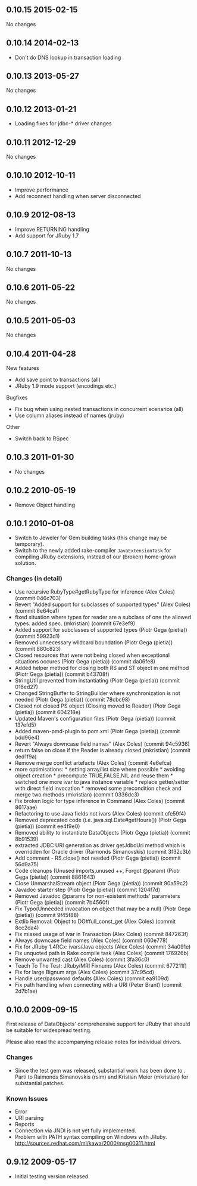 ## 0.10.15 2015-02-15

No changes

## 0.10.14 2014-02-13

* Don't do DNS lookup in transaction loading

## 0.10.13 2013-05-27

No changes

## 0.10.12 2013-01-21

* Loading fixes for jdbc-\* driver changes

## 0.10.11 2012-12-29

No changes

## 0.10.10 2012-10-11

* Improve performance
* Add reconnect handling when server disconnected

## 0.10.9 2012-08-13

* Improve RETURNING handling
* Add support for JRuby 1.7

## 0.10.7 2011-10-13

No changes

## 0.10.6 2011-05-22

No changes

## 0.10.5 2011-05-03

No changes

## 0.10.4 2011-04-28

New features
* Add save point to transactions (all)
* JRuby 1.9 mode support (encodings etc.)

Bugfixes
* Fix bug when using nested transactions in concurrent scenarios (all)
* Use column aliases instead of names (jruby)

Other
* Switch back to RSpec

## 0.10.3 2011-01-30
* No changes

## 0.10.2 2010-05-19
* Remove Object handling

## 0.10.1 2010-01-08

* Switch to Jeweler for Gem building tasks (this change may be temporary).
* Switch to the newly added rake-compiler `JavaExtensionTask` for compiling
  JRuby extensions, instead of our (broken) home-grown solution.

### Changes (in detail)

 * Use recursive RubyType#getRubyType for inference (Alex Coles) (commit 046c703)
 * Revert "Added support for subclasses of supported types" (Alex Coles) (commit 8e64ca1)
 * fixed situation where types for reader are a subclass of one the allowed types. added spec. (mkristian) (commit 67e3ef9)
 * Added support for subclasses of supported types (Piotr Gega (pietia)) (commit 59923d1)
 * Removed unnecessary wildcard boundation (Piotr Gega (pietia)) (commit 880c823)
 * Closed resources that were not being closed when exceptional situations occures (Piotr Gega (pietia)) (commit da06fe8)
 * Added helper method for closing both RS and ST object in one method (Piotr Gega (pietia)) (commit b43708f)
 * StringUtil prevented from instantiating (Piotr Gega (pietia)) (commit 016ed27)
 * Changed StringBuffer to StringBuilder where synchronization is not needed (Piotr Gega (pietia)) (commit 78cbc98)
 * Closed not closed PS object (Closing moved to Reader) (Piotr Gega (pietia)) (commit 604218e)
 * Updated Maven's configuration files (Piotr Gega (pietia)) (commit 137efd5)
 * Added maven-pmd-plugin to pom.xml (Piotr Gega (pietia)) (commit bdd96e4)
 * Revert "Always downcase field names" (Alex Coles) (commit 94c5936)
 * return false on close if the Reader is already closed (mkristian) (commit ded1f9a)
 * Remove merge conflict artefacts (Alex Coles) (commit 4e6efca)
 * more optimisations:  * setting array/list size where possible  * avoiding object creation  * precompute TRUE,FALSE,NIL and reuse them  * switched one more ivar to java instance variable  * replace getter/setter with direct field invocation  * removed some precondition check and merge two methods (mkristian) (commit 0336dc3)
 * Fix broken logic for type inference in Command (Alex Coles) (commit 8617aae)
 * Refactoring to use Java fields not ivars (Alex Coles) (commit cfe59f4)
 * Removed deprecated code (i.e. java.sql.Date#getHours()) (Piotr Gęga (pietia)) (commit ee4f9e0)
 * Removed ability to instantiate DataObjects (Piotr Gęga (pietia)) (commit 8b91539)
 * extracted JDBC URI generation as driver getJdbcUri method which is overridden for Oracle driver (Raimonds Simanovskis) (commit 3f32c3b)
 * Add comment - RS.close() not needed (Piotr Gęga (pietia)) (commit 56d9a75)
 * Code cleanups (Unused imports,unused ++, Forgot @param) (Piotr Gęga (pietia)) (commit 8861643)
 * Close UnmarshalStream object (Piotr Gega (pietia)) (commit 90a59c2)
 * Javadoc starter step (Piotr Gega (pietia)) (commit 1204f7d)
 * Removed Javadoc @params for non-existent methods' parameters (Piotr Gega (pietia)) (commit 7b4560f)
 * Fix Typo(Unneeded invocation on object that may be a null) (Piotr Gega (pietia)) (commit 9f45f88)
 * Extlib Removal: Object to DO#full_const_get (Alex Coles) (commit 8cc2da4)
 * Fix missed usage of ivar in Transaction (Alex Coles) (commit 847263f)
 * Always downcase field names (Alex Coles) (commit 060e778)
 * Fix for JRuby 1.4RCx: ivars/Java objects (Alex Coles) (commit 34a091e)
 * Fix unquoted path in Rake compile task (Alex Coles) (commit 176926b)
 * Remove unwanted cast (Alex Coles) (commit 3fa36c0)
 * Teach To The Test: JRuby/MRI Fixnums (Alex Coles) (commit 677211f)
 * Fix for large Bignum args (Alex Coles) (commit 37c95cd)
 * Handle user/password defaults (Alex Coles) (commit ea9109d)
 * Fix path handling when connecting with a URI (Peter Brant) (commit 2d7b1ae)

## 0.10.0 2009-09-15

First release of DataObjects' comprehensive support for JRuby that should be
suitable for widespread testing.

Please also read the accompanying release notes for individual drivers.

### Changes

  * Since the test gem was released, substantial work has been done to
  . Parti to Raimonds Simanovskis
    (rsim) and Kristian Meier (mkristian) for substantial patches.

### Known Issues

  * Error
  * URI parsing
  * Reports
  * Connection via JNDI is not yet fully implemented.
  * Problem with PATH syntax compiling on Windows with JRuby.
  http://sources.redhat.com/ml/kawa/2000/msg00311.html

## 0.9.12 2009-05-17

* Initial testing version released
